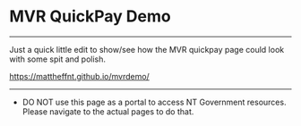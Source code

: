 # MVR QuickPay Demo

---

Just a quick little edit to show/see how the MVR quickpay page could look with some spit and polish.

https://mattheffnt.github.io/mvrdemo/

---

-   DO NOT use this page as a portal to access NT Government resources. Please navigate to the actual pages to do that.
